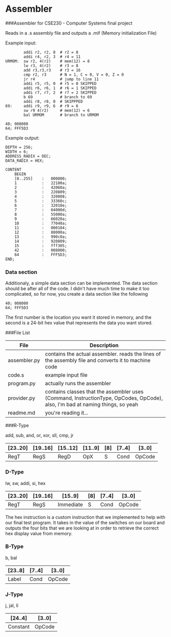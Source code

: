 # Assembler

###Assembler for CSE230 - Computer Systems final project

Reads in a .s assembly file and outputs a .mif (Memory initialization File)

Example input:
```
		addi r2, r2, 8	# r2 = 8
		addi r4, r2, 3	# r4 = 11
URMOM:	sw r2, 4(r2)	# mem(12) = 8
		lw r3, 4(r2)	# r3 = 8
		add r3,r3,r3	# r3 = 16
		cmp r2, r3		# N = 1, C = 0, V = 0, Z = 0
		jr r4			# jump to line 11
		addi r5, r5, 0	# r5 = 0 SKIPPED
		addi r6, r6, 1 	# r6 = 1 SKIPPED
		addi r7, r7, 2 	# r7 = 2 SKIPPED
		b 69			# branch to 69
		addi r8, r8, 0	# SKIPPPED
69:		addi r9, r9, 6 	# r9 = 6
		sw r9 4(r2)		# mem(12) = 6
		bal URMOM		# branch to URMOM

40; 008000
64; FFF5D3
```

Example output:
```
DEPTH = 256;
WIDTH = 6;
ADDRESS_RADIX = DEC;
DATA_RADIX = HEX;

CONTENT
	BEGIN
	[0..255]	:	000000;
	1			:	22100a;
	2			:	42060a;
	3			:	220809;
	4			:	320808;
	5			:	33360c;
	6			:	32010e;
	7			:	04000d;
	8			:	55000a;
	9			:	66020a;
	10			:	77040a;
	11			:	000104;
	12			:	88000a;
	13			:	990c0a;
	14			:	920809;
	15			:	fff305;
	42 			:	008000;
	64 			:	FFF5D3;
END;
```

### Data section

Additionaly, a simple data section can be implemented. The data section should be after all of the code. I didn't have much time to make it too complicated, so for now, you create a data section like the following

```
40; 008000
64; FFF5D3
```

The first number is the location you want it stored in memory, and the second is a 24-bit hex value that represents the data you want stored.

###File List

| File | Description |
|------|-------------|
| assembler.py | contains the actual assembler. reads the lines of the assembly file and converts it to machine code |
| code.s | example input file |
| program.py | actually runs the assembler |
| provider.py | contains classes that the assembler uses (Command, InstructionType, OpCodes, OpCode), also, I'm bad at naming things, so yeah |
| readme.md | you're reading it... |

###R-Type

add, sub, and, or, xor, sll, cmp, jr

| [23..20] | [19..16] | [15..12] | [11..9] | [8] | [7..4] | [3..0] |
|----------|----------|----------|---------|-----|--------|--------|
| RegT | RegS |RegD | OpX | S | Cond | OpCode |


### D-Type

lw, sw, addi, si, hex

| [23..20] | [19..16] | [15..9] | [8] | [7..4] | [3..0] | 
|----|----|----|----|-----|-----|
| RegT | RegS | Immediate | S | Cond | OpCode |

The hex instruction is a custom instruction that we implemented to help with our final test program. It takes in the value of the switches on our board and outputs the four bits that we are looking at in order to retrieve the correct hex display value from memory.

### B-Type

b, bal

| [23..8] | [7..4] | [3..0] |
|---------|--------|--------|
| Label | Cond | OpCode |

### J-Type

j, jal, li

| [24..4] | [3..0] |
|---------|--------|
| Constant | OpCode |
